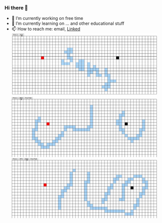 ### Hi there 👋

<!--
**sangqle/sangqle** is a ✨ _special_ ✨ repository because its `README.md` (this file) appears on your GitHub profile.
-->

- 🔭 I’m currently working on free time
- 🌱 I’m currently learning on ... and other educational stuff
- 📫 How to reach me: email, [Linked](https://www.linkedin.com/in/sang-lequang)
![My fun BFS](https://raw.githubusercontent.com/sangqle/Data-Structures-Algorithms/master/images/BFS.gif)
![BFS routes](https://raw.githubusercontent.com/sangqle/Data-Structures-Algorithms/master/images/dfsroute.gif)
![DFS routes](https://raw.githubusercontent.com/sangqle/Data-Structures-Algorithms/master/images/dfs3.gif)
